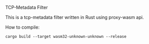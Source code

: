 TCP-Metadata Filter

This is a tcp-metadata filter written in Rust using proxy-wasm api.

How to compile:

```
cargo build --target wasm32-unknown-unknown --release
```

